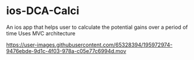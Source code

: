 # ios-DCA-Calci
An ios app that helps user to calculate the potential gains over a period of time
Uses MVC architecture


https://user-images.githubusercontent.com/65328394/195972974-9476ebde-9d1c-4f03-978a-c05e77c6994d.mov

